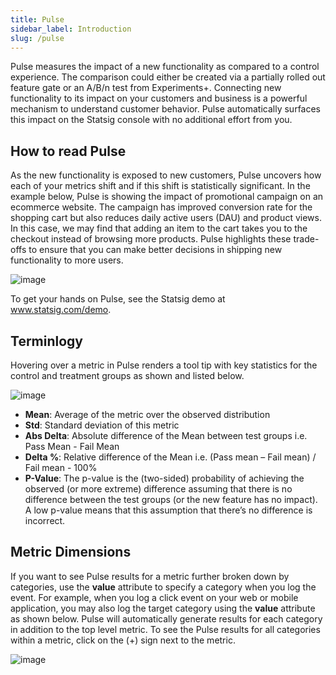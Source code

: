 ```yaml
---
title: Pulse
sidebar_label: Introduction
slug: /pulse
---
```


Pulse measures the impact of a new functionality as compared to a control experience.  The comparison could either be created via a partially rolled out feature gate or an A/B/n test from Experiments+. Connecting new functionality to its impact on your customers and business is a powerful mechanism to understand customer behavior. Pulse automatically surfaces this impact on the Statsig console with no additional effort from you. 

## How to read Pulse
As the new functionality is exposed to new customers, Pulse uncovers how each of your metrics shift and if this shift is statistically significant. In the example below, Pulse is showing the impact of promotional campaign on an ecommerce website. The campaign has improved conversion rate for the shopping cart but also reduces daily active users (DAU) and product views. In this case, we may find that adding an item to the cart takes you to the checkout instead of browsing more products. Pulse highlights these trade-offs to ensure that you can make better decisions in shipping new functionality to more users.

![image](https://user-images.githubusercontent.com/1315028/131383108-4fca1a3e-8adb-4f5e-9adb-081c891ef15f.png)

To get your hands on Pulse, see the Statsig demo at www.statsig.com/demo. 

## Terminlogy
Hovering over a metric in Pulse renders a tool tip with key statistics for the control and treatment groups as shown and listed below.

![image](https://user-images.githubusercontent.com/1315028/131383593-384225bc-abbd-483f-a45a-3280d8bf5941.png)

 - **Mean**: Average of the metric over the observed distribution 
 - **Std**: Standard deviation of this metric
 - **Abs Delta**: Absolute difference of the Mean between test groups i.e. Pass Mean - Fail Mean
 - **Delta %**: Relative difference of the Mean i.e. (Pass mean – Fail mean) / Fail mean - 100%
 - **P-Value**: The p-value is the (two-sided) probability of achieving the observed (or more extreme) difference assuming that there is no difference between the test groups (or the new feature has no impact). A low p-value means that this assumption that there’s no difference is incorrect.  

## Metric Dimensions
If you want to see Pulse results for a metric further broken down by categories, use the **value** attribute to specify a category when you log the event. For example, when you log a click event on your web or mobile application, you may also log the target category using the **value** attribute as shown below. Pulse will automatically generate results for each category in addition to the top level metric. To see the Pulse results for all categories within a metric, click on the (+) sign next to the metric. 

![image](https://user-images.githubusercontent.com/1315028/134992035-1bfa67f2-73a0-4b88-ac1d-688fa6ef0b33.png)

 
